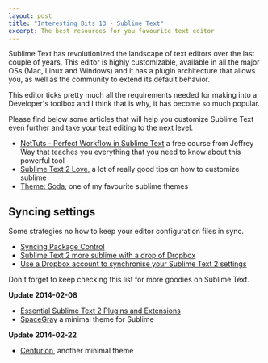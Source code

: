 ```yaml
---
layout: post
title: "Interesting Bits 13 - Sublime Text"
excerpt: The best resources for you favourite text editor
---
```


Sublime Text has revolutionized the landscape of text editors over the last couple of years.
This editor is highly customizable, available in all the major OSs (Mac, Linux and Windows) and it has a plugin architecture that allows you, as well as the community to extend its default behavior. 

This editor ticks pretty much all the requirements needed for making into a Developer's toolbox and I think that is why, it has become so much popular.

Please find below some articles that will help you customize Sublime Text even further and take your text editing to the next level.

- [NetTuts - Perfect Workflow in Sublime Text](http://net.tutsplus.com/articles/news/perfect-workflow-in-sublime-text-free-course/) a free course from Jeffrey Way that teaches you everything that you need to know about this powerful tool
- [Sublime Text 2 Love](http://kennethreitz.org/sublime-text-2-love/), a lot of really good tips on how to customize sublime
- [Theme: Soda](http://buymeasoda.github.io/soda-theme/), one of my favourite sublime themes


## Syncing settings

Some strategies no how to keep your editor configuration files in sync.

- [Syncing Package Control](https://sublime.wbond.net/docs/syncing)
- [Sublime Text 2 more sublime with a drop of Dropbox](http://andrew.hedges.name/blog/2012/01/19/sublime-text-2-more-sublime-with-a-drop-of-dropbox)
- [Use a Dropbox account to synchronise your Sublime Text 2 settings](http://thoughtfulweb.co.uk/thoughts/about/use-a-dropbox-account-to-synchronise-your-sublime-text-2-settings)


Don't forget to keep checking this list for more goodies on Sublime Text.

**Update 2014-02-08**

- [Essential Sublime Text 2 Plugins and Extensions](http://code.tutsplus.com/tutorials/essential-sublime-text-2-plugins-and-extensions--net-24173)
- [SpaceGray](http://kkga.github.io/spacegray/) a minimal theme for Sublime

**Update 2014-02-22**

- [Centurion](https://github.com/allanhortle/Centurion), another minimal theme
